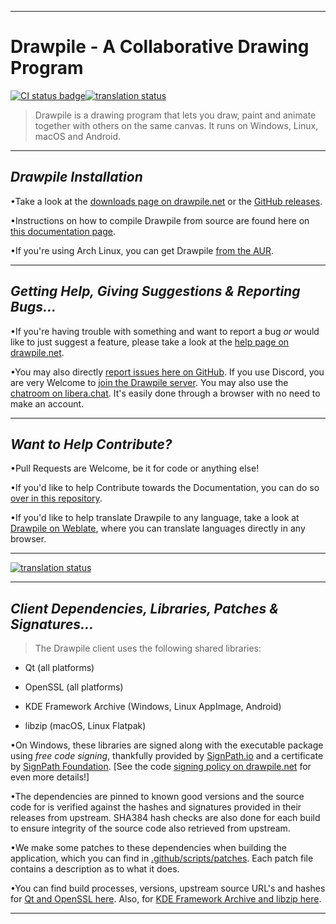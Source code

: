 
_____________________________________

# Drawpile - A Collaborative Drawing Program

[![CI status badge](../../actions/workflows/main.yml/badge.svg)](../../actions/workflows/main.yml)[![translation status](https://hosted.weblate.org/widgets/drawpile/-/svg-badge.svg)](https://hosted.weblate.org/engage/drawpile/)


>Drawpile is a drawing program that lets you draw, paint and animate together with others on the same canvas. It runs on Windows, Linux, macOS and Android.

_____________________________________

## _Drawpile Installation_

•Take a look at the [downloads page on drawpile.net](https://drawpile.net/download/) or the [GitHub releases](https://github.com/drawpile/Drawpile/releases).

•Instructions on how to compile Drawpile from source are found here on [this documentation page](https://docs.drawpile.net/help/development/buildingfromsource).

•If you're using Arch Linux, you can get Drawpile [from the AUR](https://aur.archlinux.org/packages/drawpile).

_____________________________________

## _Getting Help, Giving Suggestions & Reporting Bugs..._

•If you're having trouble with something and want to report a bug *or* would like to just suggest a feature, please take a look at the [help page on drawpile.net](https://drawpile.net/help/).

•You may also directly [report issues here on GitHub](https://github.com/drawpile/Drawpile/issues). If you use Discord, you are very Welcome to [join the Drawpile server](https://drawpile.net/discord/). You may also use the [chatroom on libera.chat](https://drawpile.net/irc/). It's easily done through a browser with no need to make an account.

_____________________________________

## _Want to Help Contribute?_

•Pull Requests are Welcome, be it for code or anything else! 

•If you'd like to help Contribute towards the Documentation, you can do so [over in this repository](https://github.com/drawpile/drawpile.github.io).

•If you'd like to help translate Drawpile to any language, take a look at [Drawpile on Weblate](https://hosted.weblate.org/engage/drawpile/), where you can translate languages directly in any browser.

_____________________________________

[![translation status](https://hosted.weblate.org/widgets/drawpile/-/287x66-grey.png)](https://hosted.weblate.org/engage/drawpile/)

_____________________________________

## _Client Dependencies, Libraries, Patches & Signatures..._


>The Drawpile client uses the following shared libraries:

* Qt (all platforms)

* OpenSSL (all platforms)

* KDE Framework Archive (Windows, Linux AppImage, Android)

* libzip (macOS, Linux Flatpak)


•On Windows, these libraries are signed along with the executable package using *free code signing*, thankfully provided by [SignPath.io](https://about.signpath.io/) and a  certificate by [SignPath Foundation](https://signpath.org/). 
[See the code [signing policy on drawpile.net](https://drawpile.net/codesigningpolicy/) for even more details!]

•The dependencies are pinned to known good versions and the source code for is verified against the hashes and signatures provided in their releases from upstream. SHA384 hash checks are also done for each build to ensure integrity of the source code also retrieved from upstream.

•We make some patches to these dependencies when building the application, which you can find in [.github/scripts/patches](.github/scripts/patches). Each patch file contains a description as to what it does.

•You can find build processes, versions, upstream source URL's and hashes for [Qt and OpenSSL here](.github/scripts/build-qt.cmake). Also, for [KDE Framework Archive and libzip here](.github/scripts/build-other.cmake).

____________________________________